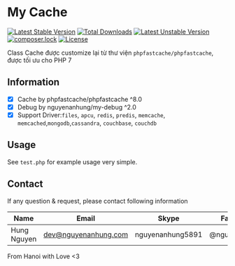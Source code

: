 # My Cache

[![Latest Stable Version](https://poser.pugx.org/nguyenanhung/my-cache/v/stable)](https://packagist.org/packages/nguyenanhung/my-cache)
[![Total Downloads](https://poser.pugx.org/nguyenanhung/my-cache/downloads)](https://packagist.org/packages/nguyenanhung/my-cache)
[![Latest Unstable Version](https://poser.pugx.org/nguyenanhung/my-cache/v/unstable)](https://packagist.org/packages/nguyenanhung/my-cache)
[![composer.lock](https://poser.pugx.org/nguyenanhung/my-cache/composerlock)](https://packagist.org/packages/nguyenanhung/my-cache)
[![License](https://poser.pugx.org/nguyenanhung/my-cache/license)](https://packagist.org/packages/nguyenanhung/my-cache)

Class Cache được customize lại từ thư viện `phpfastcache/phpfastcache`, được tối ưu cho PHP 7

## Information

- [x] Cache by phpfastcache/phpfastcache ^8.0
- [x] Debug by nguyenanhung/my-debug ^2.0
- [x] Support Driver:`files`, `apcu`, `redis`, `predis`, `memcache`, `memcached`,`mongodb`,`cassandra`, `couchbase`, `couchdb`

## Usage

See `test.php` for example usage very simple.

## Contact

If any question & request, please contact following information

| Name        | Email                | Skype            | Facebook      |
| ----------- | -------------------- | ---------------- | ------------- |
| Hung Nguyen | dev@nguyenanhung.com | nguyenanhung5891 | @nguyenanhung |

From Hanoi with Love <3
